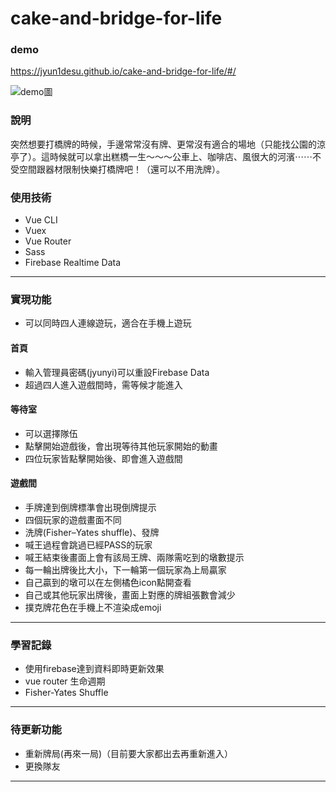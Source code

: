 # cake-and-bridge-for-life
### demo
https://jyun1desu.github.io/cake-and-bridge-for-life/#/

![demo圖](https://imgur.com/7dqT6pZ.jpg)

### 說明
突然想要打橋牌的時候，手邊常常沒有牌、更常沒有適合的場地（只能找公園的涼亭了）。這時候就可以拿出糕橋一生～～～公車上、咖啡店、風很大的河濱⋯⋯不受空間跟器材限制快樂打橋牌吧！（還可以不用洗牌）。
### 使用技術
- Vue CLI
- Vuex
- Vue Router
- Sass
- Firebase Realtime Data
---
### 實現功能
- 可以同時四人連線遊玩，適合在手機上遊玩
#### 首頁
* 輸入管理員密碼(jyunyi)可以重設Firebase Data
* 超過四人進入遊戲間時，需等候才能進入
#### 等待室
* 可以選擇隊伍
* 點擊開始遊戲後，會出現等待其他玩家開始的動畫
* 四位玩家皆點擊開始後、即會進入遊戲間
#### 遊戲間
* 手牌達到倒牌標準會出現倒牌提示
* 四個玩家的遊戲畫面不同
* 洗牌(Fisher–Yates shuffle)、發牌
* 喊王過程會跳過已經PASS的玩家
* 喊王結束後畫面上會有該局王牌、兩隊需吃到的墩數提示
* 每一輪出牌後比大小，下一輪第一個玩家為上局贏家
* 自己贏到的墩可以在左側橘色icon點開查看
* 自己或其他玩家出牌後，畫面上對應的牌組張數會減少
* 撲克牌花色在手機上不渲染成emoji
---
### 學習記錄
* 使用firebase達到資料即時更新效果
* vue router 生命週期
* Fisher-Yates Shuffle
---
### 待更新功能
* 重新牌局(再來一局)（目前要大家都出去再重新進入）
* 更換隊友
---
